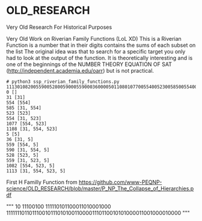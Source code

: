 # OLD_RESEARCH

Very Old Research For Historical Purposes

Very Old Work on Riverian Family Functions (LoL XD)
This is a Riverian Function is a number that in their digits contains the sums of each subset on the list
The original idea was that to search for a specific target you only had to look at the output of the function.
It is theoretically interesting and is one of the beginnings of the NUMBER THEORY EQUATION OF SAT (http://independent.academia.edu/oarr) but is not practical.


    # python3 ssp_riverian_family_functions.py
    1113010820055900528005900055900036000050110801077005540052300585005540003100000
    0 []
    31 [31]
    554 [554]
    585 [31, 554]
    523 [523]
    554 [31, 523]
    1077 [554, 523]
    1108 [31, 554, 523]
    5 [5]
    36 [31, 5]
    559 [554, 5]
    590 [31, 554, 5]
    528 [523, 5]
    559 [31, 523, 5]
    1082 [554, 523, 5]
    1113 [31, 554, 523, 5]

First H Familly Function from https://github.com/www-PEQNP-science/OLD_RESEARCH/blob/master/P_NP_The_Collapse_of_Hierarchies.pdf


"""
10
11100100
111110101100011010001000
1111111011011100101110101001100001110110010101000011001000010000
"""
